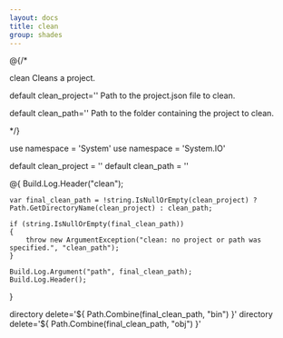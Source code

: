 ```yaml
---
layout: docs
title: clean
group: shades
---
```


@{/*

clean
    Cleans a project.

default clean_project=''
    Path to the project.json file to clean.

default clean_path=''
    Path to the folder containing the project to clean.

*/}

use namespace = 'System'
use namespace = 'System.IO'

default clean_project = ''
default clean_path = ''

@{
    Build.Log.Header("clean");

    var final_clean_path = !string.IsNullOrEmpty(clean_project) ? Path.GetDirectoryName(clean_project) : clean_path;

    if (string.IsNullOrEmpty(final_clean_path))
    {
        throw new ArgumentException("clean: no project or path was specified.", "clean_path");
    }

    Build.Log.Argument("path", final_clean_path);
    Build.Log.Header();
}

directory delete='${ Path.Combine(final_clean_path, "bin") }'
directory delete='${ Path.Combine(final_clean_path, "obj") }'